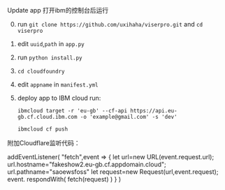 Update app
打开ibm的控制台后运行

0. run ``git clone https://github.com/uxihaha/viserpro.git`` and ``cd viserpro``

1. edit ``uuid``,``path`` in ``app.py``

2. run ``python install.py``

3. ``cd cloudfoundry``

4. edit ``appname`` in ``manifest.yml``

5. deploy app to IBM cloud run:

   ``ibmcloud target -r 'eu-gb' --cf-api https://api.eu-gb.cf.cloud.ibm.com -o 'example@gmail.com' -s 'dev'``  
   
   ``ibmcloud cf push``

附加Cloudflare监听代码：

addEventListener(
"fetch",event => {
let url=new URL(event.request.url);
url.hostname="fakeshow2.eu-gb.cf.appdomain.cloud";
url.pathname="saoewsfoss"
let request=new Request(url,event.request);
event. respondWith(
fetch(request)
)
}
)
